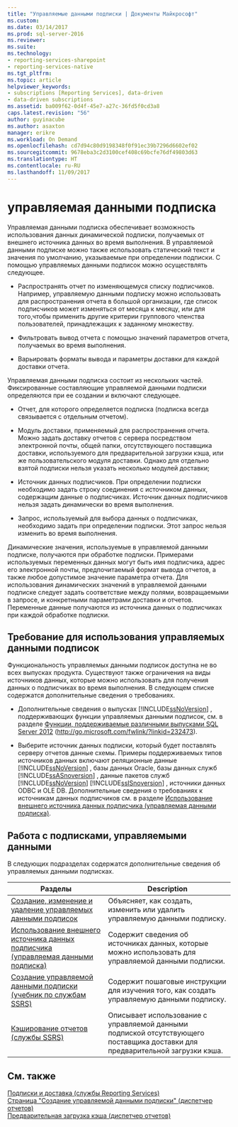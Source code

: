 ```yaml
---
title: "Управляемые данными подписки | Документы Майкрософт"
ms.custom: 
ms.date: 03/14/2017
ms.prod: sql-server-2016
ms.reviewer: 
ms.suite: 
ms.technology:
- reporting-services-sharepoint
- reporting-services-native
ms.tgt_pltfrm: 
ms.topic: article
helpviewer_keywords:
- subscriptions [Reporting Services], data-driven
- data-driven subscriptions
ms.assetid: ba009f62-0d4f-45e7-a27c-36fd5f0cd3a8
caps.latest.revision: "56"
author: guyinacube
ms.author: asaxton
manager: erikre
ms.workload: On Demand
ms.openlocfilehash: cd7d94c80d9198348f0f91ec39b7296d6602ef02
ms.sourcegitcommit: 9678eba3c2d3100cef408c69bcfe76df49803d63
ms.translationtype: HT
ms.contentlocale: ru-RU
ms.lasthandoff: 11/09/2017
---
```

# <a name="data-driven-subscriptions"></a>управляемая данными подписка
  Управляемая данными подписка обеспечивает возможность использования данных динамической подписки, получаемых от внешнего источника данных во время выполнения. В управляемой данными подписке можно также использовать статический текст и значения по умолчанию, указываемые при определении подписки. С помощью управляемых данными подписок можно осуществлять следующее.  
  
-   Распространять отчет по изменяющемуся списку подписчиков. Например, управляемую данными подписку можно использовать для распространения отчета в большой организации, где список подписчиков может изменяться от месяца к месяцу, или для того,чтобы применить другие критерии группового членства пользователей, принадлежащих к заданному множеству.  
  
-   Фильтровать вывод отчета с помощью значений параметров отчета, получаемых во время выполнения.  
  
-   Варьировать форматы вывода и параметры доставки для каждой доставки отчета.  
  
 Управляемая данными подписка состоит из нескольких частей. Фиксированные составляющие управляемой данными подписки определяются при ее создании и включают следующее.  
  
-   Отчет, для которого определяется подписка (подписка всегда связывается с отдельным отчетом).  
  
-   Модуль доставки, применяемый для распространения отчета. Можно задать доставку отчетов с сервера посредством электронной почты, общей папки, отсутствующего поставщика доставки, используемого для предварительной загрузки кэша, или же пользовательского модуля доставки. Однако для отдельно взятой подписки нельзя указать несколько модулей доставки;  
  
-   Источник данных подписчиков. При определении подписки необходимо задать строку соединения с источником данных, содержащим данные о подписчиках. Источник данных подписчиков нельзя задать динамически во время выполнения.  
  
-   Запрос, используемый для выбора данных о подписчиках, необходимо задать при определении подписки. Этот запрос нельзя изменить во время выполнения.  
  
 Динамические значения, используемые в управляемой данными подписке, получаются при обработке подписки. Примерами используемых переменных данных могут быть имя подписчика, адрес его электронной почты, предпочитаемый формат вывода отчетов, а также любое допустимое значение параметра отчета. Для использования динамических значений в управляемой данными подписке следует задать соответствие между полями, возвращаемыми в запросе, и конкретными параметрами доставки и отчетов. Переменные данные получаются из источника данных о подписчиках при каждой обработке подписки.  
  
## <a name="requirements-for-using-data-driven-subscriptions"></a>Требование для использования управляемых данными подписок  
 Функциональность управляемых данными подписок доступна не во всех выпусках продукта. Существуют также ограничения на виды источников данных, которые можно использовать для получения данных о подписчиках во время выполнения. В следующем списке содержатся дополнительные сведения о требованиях.  
  
-   Дополнительные сведения о выпусках [!INCLUDE[ssNoVersion](../../includes/ssnoversion-md.md)] , поддерживающих функции управляемых данными подписок, см. в разделе [Функции, поддерживаемые различными выпусками SQL Server 2012](http://go.microsoft.com/fwlink/?linkid=232473) (http://go.microsoft.com/fwlink/?linkid=232473).  
  
-   Выберите источник данных подписки, который будет поставлять серверу отчетов данные схемы. Примеры поддерживаемых типов источников данных включают реляционные данные [!INCLUDE[ssNoVersion](../../includes/ssnoversion-md.md)] , базы данных Oracle, базы данных служб [!INCLUDE[ssASnoversion](../../includes/ssasnoversion-md.md)] , данные пакетов служб [!INCLUDE[ssNoVersion](../../includes/ssnoversion-md.md)] [!INCLUDE[ssISnoversion](../../includes/ssisnoversion-md.md)] , источники данных ODBC и OLE DB. Дополнительные сведения о требованиях к источникам данных подписчиков см. в разделе [Использование внешнего источника данных подписчика (управляемая данными подписка)](../../reporting-services/subscriptions/use-an-external-data-source-for-subscriber-data-data-driven-subscription.md).  
  
## <a name="working-with-data-driven-subscriptions"></a>Работа с подписками, управляемыми данными  
 В следующих подразделах содержатся дополнительные сведения об управляемых данными подписках.  
  
|Разделы|Description|  
|------------|-----------------|  
|[Создание, изменение и удаление управляемых данными подписок](../../reporting-services/subscriptions/create-modify-and-delete-data-driven-subscriptions.md)|Объясняет, как создать, изменить или удалить управляемую данными подписку.|  
|[Использование внешнего источника данных подписчика (управляемая данными подписка)](../../reporting-services/subscriptions/use-an-external-data-source-for-subscriber-data-data-driven-subscription.md)|Содержит сведения об источниках данных, которые можно использовать для управляемой данными подписки.|  
|[Создание управляемой данными подписки (учебник по службам SSRS)](../../reporting-services/create-a-data-driven-subscription-ssrs-tutorial.md)|Содержит пошаговые инструкции для изучения того, как создать управляемую данными подписку.|  
|[Кэширование отчетов (службы SSRS)](../../reporting-services/report-server/caching-reports-ssrs.md)|Описывает использование с управляемой данными подпиской отсутствующего поставщика доставки для предварительной загрузки кэша.|  
  
## <a name="see-also"></a>См. также  
 [Подписки и доставка (службы Reporting Services)](../../reporting-services/subscriptions/subscriptions-and-delivery-reporting-services.md)   
 [Страница "Создание управляемой данными подписки" (диспетчер отчетов)](http://msdn.microsoft.com/library/814b4653-572a-48c7-847f-b310ba0f3046)   
 [Предварительная загрузка кэша (диспетчер отчетов)](../../reporting-services/report-server/preload-the-cache-report-manager.md)  
  
  

